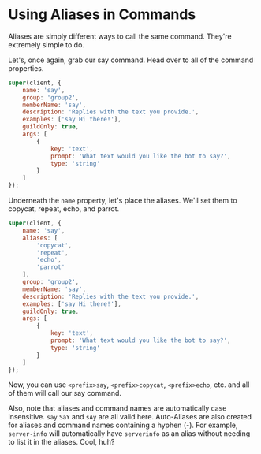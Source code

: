 # Using Aliases in Commands

Aliases are simply different ways to call the same command. They're extremely simple to do.

Let's, once again, grab our say command. Head over to all of the command properties.

```js
super(client, {
    name: 'say',
    group: 'group2',
    memberName: 'say',
    description: 'Replies with the text you provide.',
    examples: ['say Hi there!'],
    guildOnly: true,
    args: [
        {
            key: 'text',
            prompt: 'What text would you like the bot to say?',
            type: 'string'
        }
    ]
});
```

Underneath the `name` property, let's place the aliases. We'll set them to copycat, repeat, echo, and parrot.

```js
super(client, {
    name: 'say',
    aliases: [
        'copycat',
        'repeat',
        'echo',
        'parrot'
    ],
    group: 'group2',
    memberName: 'say',
    description: 'Replies with the text you provide.',
    examples: ['say Hi there!'],
    guildOnly: true,
    args: [
        {
            key: 'text',
            prompt: 'What text would you like the bot to say?',
            type: 'string'
        }
    ]
});
```

Now, you can use `<prefix>say`, `<prefix>copycat`, `<prefix>echo`, etc. and all of them will call our say command.

Also, note that aliases and command names are automatically case insensitive. `say` `SaY` and `sAy` are all valid here. Auto-Aliases are also created for aliases and command names containing a hyphen \(-\). For example, `server-info` will automatically have `serverinfo` as an alias without needing to list it in the aliases. Cool, huh?

